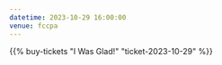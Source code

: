 ```yaml
---
datetime: 2023-10-29 16:00:00
venue: fccpa
---
```

{{% buy-tickets "I Was Glad!" "ticket-2023-10-29" %}}
